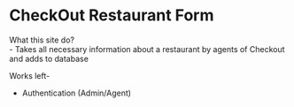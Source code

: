 <h1>CheckOut Restaurant Form</h1>

What this site do? <br> - Takes all necessary information about a restaurant by agents of Checkout and adds to database

Works left-

<ul>
    <li>Authentication (Admin/Agent)</li>
    
</ul>
